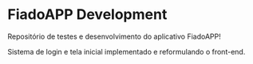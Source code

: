 # FiadoAPP Development

Repositório de testes e desenvolvimento do aplicativo FiadoAPP!

Sistema de login e tela inicial implementado e reformulando o front-end.
